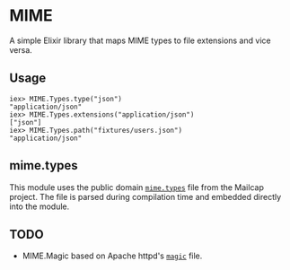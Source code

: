 # MIME

A simple Elixir library that maps MIME types to file extensions and vice
versa.

## Usage

```iex
iex> MIME.Types.type("json")
"application/json"
iex> MIME.Types.extensions("application/json")
["json"]
iex> MIME.Types.path("fixtures/users.json")
"application/json"
```

## mime.types

This module uses the public domain [`mime.types`][1] file from the
Mailcap project. The file is parsed during compilation time and
embedded directly into the module.

## TODO

- MIME.Magic based on Apache httpd's [`magic`](2) file.

[1]: https://git.fedorahosted.org/cgit/mailcap.git/plain/mime.types
[2]: https://svn.apache.org/repos/infra/websites/cms/webgui/conf/magic
